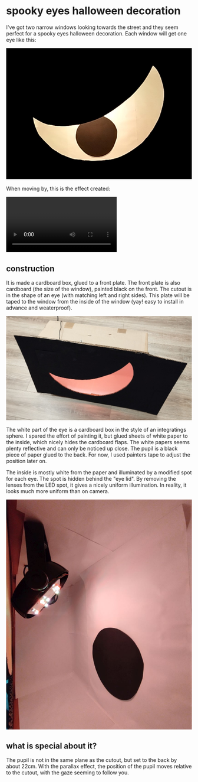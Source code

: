 

# spooky eyes halloween decoration


I've got two narrow windows looking towards the street and they seem perfect for a spooky eyes halloween decoration.
Each window will get one eye like this:

![one of the eyes from the outside](eyeview.jpg)

When moving by, this is the effect created:

<video src="https://github.com/Dr-schobi/spooky-eyes/eyevideosmall.mp4"></video>



## construction

It is made a cardboard box, glued to a front plate. 
The front plate is also cardboard (the size of the window), painted black on the front.
The cutout is in the shape of an eye (with matching left and right sides).
This plate will be taped to the window from the inside of the window (yay! easy to install in advance and weaterproof).

![outside view](outside.jpg)


The white part of the eye is a cardboard box in the style of an integratings sphere.
I spared the effort of painting it, but glued sheets of white paper to the inside, which nicely hides the cardboard flaps.
The white papers seems plenty reflective and can only be noticed up close.
The pupil is a black piece of paper glued to the back. 
For now, I used painters tape to adjust the position later on.


The inside is mostly white from the paper and illuminated by a modified spot for each eye.
The spot is hidden behind the "eye lid".
By removing the lenses from the LED spot, it gives a nicely uniform illumination. 
In reality, it looks much more uniform than on camera.

![inside the cardboard box](inside.jpg)




## what is special about it?

The pupil is not in the same plane as the cutout, but set to the back by about 22cm.
With the parallax effect, the position of the pupil moves relative to the cutout, with the gaze seeming to follow you.




